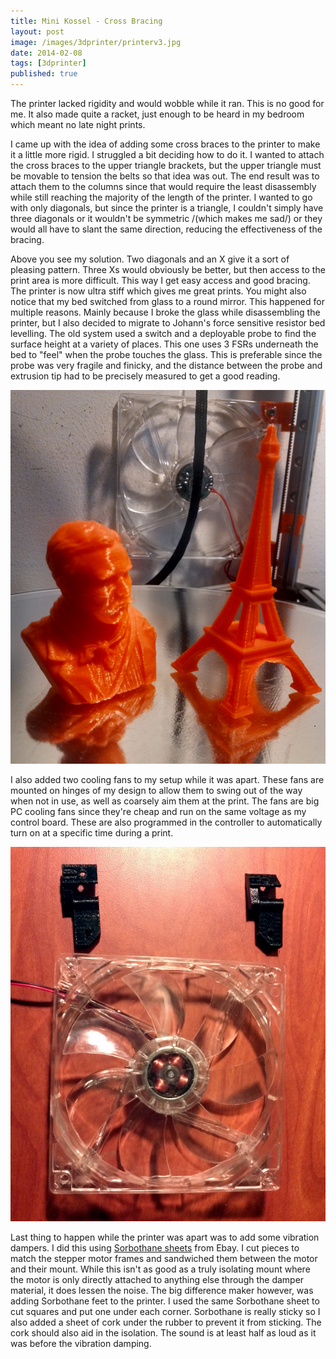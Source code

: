 ```yaml
---
title: Mini Kossel - Cross Bracing
layout: post
image: /images/3dprinter/printerv3.jpg
date: 2014-02-08
tags: [3dprinter]
published: true
---
```


The printer lacked rigidity and would wobble while it ran. This is no good for me. It also made quite a racket, just enough to be heard in my bedroom which meant no late night prints.

<!--more-->

I came up with the idea of adding some cross braces to the printer to make it a little more rigid. I struggled a bit deciding how to do it. I wanted to attach the cross braces to the upper triangle brackets, but the upper triangle must be movable to tension the belts so that idea was out. The end result was to attach them to the columns since that would require the least disassembly while still reaching the majority of the length of the printer. I wanted to go with only diagonals, but since the printer is a triangle, I couldn't simply have three diagonals or it wouldn't be symmetric /(which makes me sad/) or they would all have to slant the same direction, reducing the effectiveness of the bracing.

Above you see my solution. Two diagonals and an X give it a sort of pleasing pattern. Three Xs would obviously be better, but then access to the print area is more difficult. This way I get easy access and good bracing. The printer is now ultra stiff which gives me great prints. You might also notice that my bed switched from glass to a round mirror. This happened for multiple reasons. Mainly because I broke the glass while disassembling the printer, but I also decided to migrate to Johann's force sensitive resistor bed levelling. The old system used a switch and a deployable probe to find the surface height at a variety of places. This one uses 3 FSRs underneath the bed to "feel" when the probe touches the glass. This is preferable since the probe was very fragile and finicky, and the distance between the probe and extrusion tip had to be precisely measured to get a good reading.

![3d Printer](/images/3dprinter/teddy.jpg)

I also added two cooling fans to my setup while it was apart. These fans are mounted on hinges of my design to allow them to swing out of the way when not in use, as well as coarsely aim them at the print. The fans are big PC cooling fans since they're cheap and run on the same voltage as my control board. These are also programmed in the controller to automatically turn on at a specific time during a print.

![3d Printer](/images/3dprinter/coolingfan.jpg)

Last thing to happen while the printer was apart was to add some vibration dampers. I did this using [Sorbothane sheets](https://www.ebay.com/sch/i.html?_from=R40&_trksid=p2050601.m570.l1313.TR6.TRC2.A0.H0.Xsorbothane.TRS0&_nkw=sorbothane&_sacat=0) from Ebay. I cut pieces to match the stepper motor frames and sandwiched them between the motor and their mount. While this isn't as good as a truly isolating mount where the motor is only directly attached to anything else through the damper material, it does lessen the noise. The big difference maker however, was adding Sorbothane feet to the printer. I used the same Sorbothane sheet to cut squares and put one under each corner. Sorbothane is really sticky so I also added a sheet of cork under the rubber to prevent it from sticking. The cork should also aid in the isolation. The sound is at least half as loud as it was before the vibration damping.
